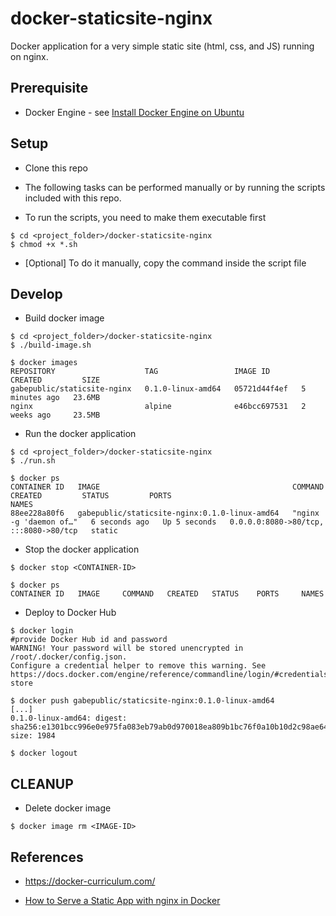 # docker-staticsite-nginx

Docker application for a very simple static site (html, css, and JS) 
running on nginx.

## Prerequisite

- Docker Engine - see [Install Docker Engine on Ubuntu](https://docs.docker.com/engine/install/ubuntu/)


## Setup

- Clone this repo

- The following tasks can be performed manually or by running the scripts
  included with this repo.

- To run the scripts, you need to make them executable first
```
$ cd <project_folder>/docker-staticsite-nginx
$ chmod +x *.sh
```

- [Optional] To do it manually, copy the command inside the script file

## Develop

- Build docker image
```
$ cd <project_folder>/docker-staticsite-nginx
$ ./build-image.sh

$ docker images
REPOSITORY                    TAG                 IMAGE ID       CREATED         SIZE
gabepublic/staticsite-nginx   0.1.0-linux-amd64   05721d44f4ef   5 minutes ago   23.6MB
nginx                         alpine              e46bcc697531   2 weeks ago     23.5MB
```

- Run the docker application
```
$ cd <project_folder>/docker-staticsite-nginx
$ ./run.sh

$ docker ps
CONTAINER ID   IMAGE                                           COMMAND                  CREATED         STATUS         PORTS                                   NAMES
88ee228a80f6   gabepublic/staticsite-nginx:0.1.0-linux-amd64   "nginx -g 'daemon of…"   6 seconds ago   Up 5 seconds   0.0.0.0:8080->80/tcp, :::8080->80/tcp   static
```

- Stop the docker application
```
$ docker stop <CONTAINER-ID>

$ docker ps
CONTAINER ID   IMAGE     COMMAND   CREATED   STATUS    PORTS     NAMES
```

- Deploy to Docker Hub
```
$ docker login
#provide Docker Hub id and password
WARNING! Your password will be stored unencrypted in /root/.docker/config.json.
Configure a credential helper to remove this warning. See
https://docs.docker.com/engine/reference/commandline/login/#credentials-store

$ docker push gabepublic/staticsite-nginx:0.1.0-linux-amd64
[...]
0.1.0-linux-amd64: digest: sha256:e1301bcc996e0e975fa083eb79ab0d970018ea809b1bc76f0a10b10d2c98ae64 size: 1984

$ docker logout
```


## CLEANUP

- Delete docker image
```
$ docker image rm <IMAGE-ID>
```

## References

- https://docker-curriculum.com/

- [How to Serve a Static App with nginx in Docker](https://typeofnan.dev/how-to-serve-a-static-app-with-nginx-in-docker/)